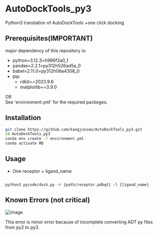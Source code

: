 # AutoDockTools_py3
Python3 translation of AutoDockTools
+one click docking

## Prerequisites(IMPORTANT)
major dependency of this repository is:  
- python=3.12.3=h996f2a0_1
- pandas=2.2.1=py312h526ad5a_0
- babel=2.11.0=py312h06a4308_0
- pip:
  - rdkit==2023.9.6
  - matplotlib==3.9.0
 
OR  
See 'environment.yml' for the required packeges.

## Installation

```sh
git clone https://github.com/kangjunseo/AutoDockTools_py3.git
cd AutoDockTools_py3
conda env create -f environment.yml
conda activate MD
```


## Usage

- One receptor + ligand_name  

```shell

python3 pycode/dock.py -r {path/receptor.pdbqt} -l {ligand_name}

```



## Known Errors (not critical)

![image](https://github.com/kangjunseo/AutoDockTools_py3/assets/88201041/cf43adcc-3432-4aec-b71e-488ff17fe514)

This error is minor error because of incomplete converting ADT py files from py2 to py3.
